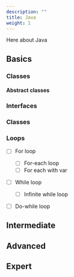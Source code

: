 ```yaml
---
description: ""
title: Java
weight: 1
---
```


Here about Java

## Basics

### Classes
#### Abstract classes
### Interfaces

### Classes

### Loops
 - [ ] For loop
    - [ ] For-each loop
    - [ ] For each with var
 - [ ] While loop
   - [ ] Infinite while loop
 - [ ] Do-while loop



## Intermediate

## Advanced

## Expert